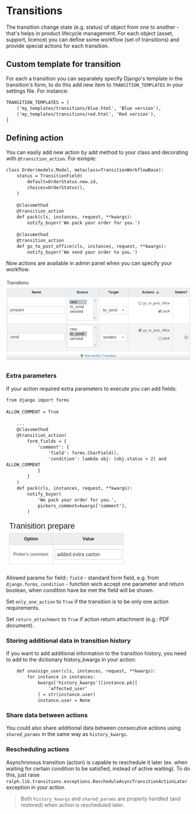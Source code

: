 # Transitions
The transition change state (e.g. status) of object from one to another - that's helps in product lifecycle management. For each object (asset, support, licence) you can define some workflow (set of transitions) and provide special actions for each transition.

## Custom template for transition
For each a transition you can separately specify Django's template in the transition's form, to do this add new item to ``TRANSITION_TEMPLATES`` in your settings file. For instance:

```django
TRANSITION_TEMPLATES = [
    ('my_templates/transitions/blue.html', 'Blue version'),
    ('my_templates/transitions/red.html', 'Red version'),
]
```

## Defining action
You can easliy add new action by add method to your class and decorating with ``@transition_action``. For exmple:

```django
class Order(models.Model, metaclass=TransitionWorkflowBase):
    status = TransitionField(
        default=OrderStatus.new.id,
        choices=OrderStatus(),
    )

    @classmethod
    @transition_action
    def pack(cls, instances, request, **kwargs):
        notify_buyer('We pack your order for you.')

    @classmethod
    @transition_action
    def go_to_post_office(cls, instances, request, **kwargs):
        notify_buyer('We send your order to you.')
```

Now actions are available in admin panel when you can specify your workflow.

![Add transition](img/add_transitions.png)

### Extra parameters

If your action required extra parameters to execute you can add fields:
```django
from django import forms

ALLOW_COMMENT = True

    ...
    @classmethod
    @transition_action(
        form_fields = {
            'comment': {
                'field': forms.CharField(),
                'condition': lambda obj: (obj.status > 2) and ALLOW_COMMENT
            }
        }
    )
    def pack(cls, instances, request, **kwargs):
        notify_buyer(
            'We pack your order for you.',
            pickers_comment=kwargs['comment'],
        )
```

![Extra params](img/extra_params.png)

Allowed params for field::
    ``field`` - standard form field, e.g. from ``django.forms``,
    ``condition`` - function wich accept one parameter and return boolean, when condition have be met the field will be shown.

Set ``only_one_action`` to ``True`` if the transition is to be only one action requirements.

Set ``return_attachment`` to ``True`` if action return attachment (e.g.: PDF document).

### Storing additional data in transition history

If you want to add additional information to the transition history, you need to add to the dictionary history_kwargs in your action:

```django
    def unassign_user(cls, instances, request, **kwargs):
        for instance in instances:
            kwargs['history_kwargs'][instance.pk][
                'affected_user'
            ] = str(instance.user)
            instance.user = None
```

### Share data between actions

You could also share additional data between consecutive actions using `shared_params` in the same way as `history_kwargs`.

### Rescheduling actions

Asynchronous transition (action) is capable to reschedule it later (ex. when waiting for certain condition to be satisfied, instead of active waiting). To do this, just raise `ralph.lib.transitions.exceptions.RescheduleAsyncTransitionActionLater` exception in your action.

> Both `history_kwargs` and `shared_params` are properly handled (and restored) when action is rescheduled later.
